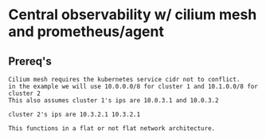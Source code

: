# Central observability w/ cilium mesh and prometheus/agent

## Prereq's
```
Cilium mesh requires the kubernetes service cidr not to conflict.
in the example we will use 10.0.0.0/8 for cluster 1 and 10.1.0.0/8 for cluster 2
This also assumes cluster 1's ips are 10.0.3.1 and 10.0.3.2

cluster 2's ips are 10.3.2.1 10.3.2.1

This functions in a flat or not flat network architecture.
```

